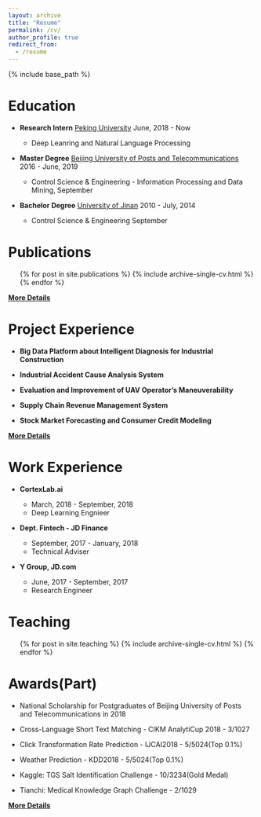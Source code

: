 ```yaml
---
layout: archive
title: "Resume"
permalink: /cv/
author_profile: true
redirect_from:
  - /resume
---
```


{% include base_path %}

Education
======
* **Research Intern** [Peking University](https://www.pku.edu.cn/)   June, 2018 - Now


  - Deep Leanring and Natural Language Processing
* **Master Degree**  [Beijing University of Posts and Telecommunications](https://www.bupt.edu.cn/)   2016 - June, 2019 


  - Control Science & Engineering - Information Processing and Data Mining, September 
* **Bachelor Degree** [University of Jinan](http://www.ujn.edu.cn/)   2010 - July, 2014


  - Control Science & Engineering  September
  
Publications
======
  <ul>{% for post in site.publications %}
    {% include archive-single-cv.html %}
  {% endfor %}</ul>
  
  [**More Details**](https://deepblue666.github.io//publications/)

  
Project Experience
======
* **Big Data Platform about Intelligent Diagnosis for Industrial Construction**  
 
* **Industrial Accident Cause Analysis System**  

* **Evaluation and Improvement of UAV Operator’s Maneuverability**  

* **Supply Chain Revenue Management System**  
  
* **Stock Market Forecasting and Consumer Credit Modeling**  
  

[**More Details**](https://deepblue666.github.io//project/) 



Work Experience
======
* **CortexLab.ai**   
  * March, 2018 - September, 2018
  * Deep Learning Engnieer

* **Dept. Fintech - JD Finance**   
  * September, 2017 - January, 2018
  * Technical Adviser

* **Y Group, JD.com**   
  * June, 2017 - September, 2017
  * Research Engineer

Teaching
======
  <ul>{% for post in site.teaching %}
    {% include archive-single-cv.html %}
  {% endfor %}</ul>
  
Awards(Part)
======
* National Scholarship for Postgraduates of Beijing University of Posts and Telecommunications in 2018

* Cross-Language Short Text Matching - CIKM AnalytiCup 2018 - 3/1027
  
* Click Transformation Rate Prediction - IJCAI2018 - 5/5024(Top 0.1%)
  
* Weather Prediction - KDD2018 - 5/5024(Top 0.1%)
  
* Kaggle: TGS Salt Identification Challenge - 10/3234(Gold Medal)
  
* Tianchi: Medical Knowledge Graph Challenge - 2/1029

[**More Details**](https://deepblue666.github.io//award/)
